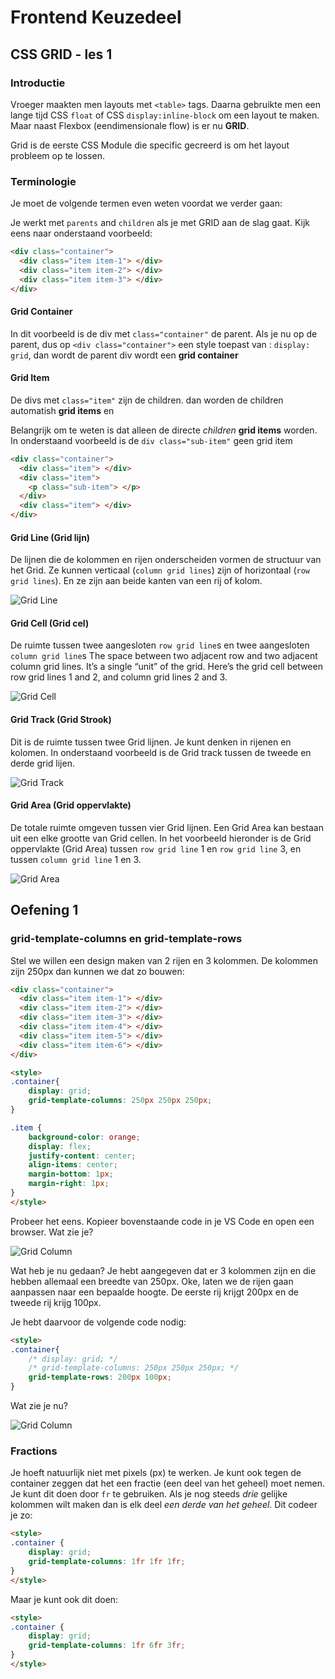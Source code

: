 # Frontend Keuzedeel

## CSS GRID - les 1

### Introductie

Vroeger maakten men layouts met `<table>` tags. Daarna gebruikte men een lange tijd CSS `float` of CSS `display:inline-block` om een layout te maken.
Maar naast Flexbox (eendimensionale flow) is er nu __GRID__.

Grid is de eerste CSS Module die specific gecreerd is om het layout probleem op te lossen.

### Terminologie

Je moet de volgende termen even weten voordat we verder gaan:

Je werkt met `parents` and `children` als je met GRID aan de slag gaat. Kijk eens naar onderstaand voorbeeld:


```html
<div class="container">
  <div class="item item-1"> </div>
  <div class="item item-2"> </div>
  <div class="item item-3"> </div>
</div>
```


#### Grid Container

In dit voorbeeld is de div met `class="container"` de parent.
Als je nu op de parent, dus op `<div class="container">`  een style toepast van : `display: grid`, dan wordt de parent div wordt een __grid container__


#### Grid Item

De divs met `class="item"` zijn de children.
 dan worden de children automatish __grid items__ en

Belangrijk om te weten is dat alleen de directe _children_ __grid items__ worden. In onderstaand voorbeeld is de `div class="sub-item"` geen grid item

```html
<div class="container">
  <div class="item"> </div>
  <div class="item">
    <p class="sub-item"> </p>
  </div>
  <div class="item"> </div>
</div>
```

#### Grid Line (Grid lijn)

De lijnen die de kolommen en rijen onderscheiden vormen de structuur van het Grid. Ze kunnen verticaal (`column grid lines`) zijn of horizontaal (`row grid lines`). En ze zijn aan beide kanten van een rij of kolom.

![Grid Line](images/terms-grid-line.svg)

#### Grid Cell (Grid cel)

De ruimte tussen twee aangesloten `row grid line`s en twee aangesloten `column grid line`s
The space between two adjacent row and two adjacent column grid lines. It’s a single “unit” of the grid. Here’s the grid cell between row grid lines 1 and 2, and column grid lines 2 and 3.

![Grid Cell](images/terms-grid-cell.svg)

#### Grid Track (Grid Strook)

Dit is de ruimte tussen twee Grid lijnen. Je kunt denken in rijenen en kolomen. In onderstaand voorbeeld is de Grid track tussen de tweede en derde grid lijen.

![Grid Track](images/terms-grid-track.svg)


#### Grid Area (Grid oppervlakte)

De totale ruimte omgeven tussen vier Grid lijnen. Een Grid Area kan bestaan uit een elke grootte van Grid cellen. In het voorbeeld hieronder is de Grid oppervlakte (Grid Area) tussen `row grid line` 1 en `row grid line` 3, en tussen `column grid line` 1 en 3.

![Grid Area](images/terms-grid-area.svg)


## Oefening 1

### grid-template-columns en grid-template-rows
Stel we willen een design maken van 2 rijen en 3 kolommen. De kolommen zijn 250px dan kunnen we dat zo bouwen:

```html
<div class="container">
  <div class="item item-1"> </div>
  <div class="item item-2"> </div>
  <div class="item item-3"> </div>
  <div class="item item-4"> </div>
  <div class="item item-5"> </div>
  <div class="item item-6"> </div>
</div>

<style>
.container{
    display: grid;
    grid-template-columns: 250px 250px 250px;
}

.item {
    background-color: orange;
    display: flex;
    justify-content: center;
    align-items: center;
    margin-bottom: 1px;
    margin-right: 1px;
}
</style>
```

Probeer het eens. Kopieer bovenstaande code in je VS Code en open een browser. Wat zie je?

![Grid Column](images/grid-column.png)

Wat heb je nu gedaan? Je hebt aangegeven dat er 3 kolommen zijn en die hebben allemaal een breedte van 250px. Oke, laten we de rijen gaan aanpassen naar een bepaalde hoogte. De eerste rij krijgt 200px en de tweede rij krijg 100px.

Je hebt daarvoor de volgende code nodig:

```html
<style>
.container{
    /* display: grid; */
    /* grid-template-columns: 250px 250px 250px; */
    grid-template-rows: 200px 100px;
}

```
Wat zie je nu?

![Grid Column](images/grid-column-row.png)

### Fractions

Je hoeft natuurlijk niet met pixels (px) te werken. Je kunt ook tegen de container zeggen dat het een fractie (een deel van het geheel) moet nemen.
Je kunt dit doen door `fr` te gebruiken. Als je nog steeds _drie_ gelijke kolommen wilt maken dan is elk deel _een derde van het geheel_. Dit codeer je zo:

```html
<style>
.container {
    display: grid;
    grid-template-columns: 1fr 1fr 1fr;
}
</style>
```

Maar je kunt ook dit doen:

```html
<style>
.container {
    display: grid;
    grid-template-columns: 1fr 6fr 3fr;
}
</style>
```

